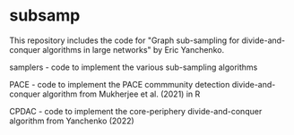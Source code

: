 # subsamp

This repository includes the code for "Graph sub-sampling for divide-and-conquer algorithms in large networks" by Eric Yanchenko.  

samplers - code to implement the various sub-sampling algorithms

PACE - code to implement the PACE commmunity detection divide-and-conquer algorithm from Mukherjee et al. (2021) in R

CPDAC - code to implement the core-periphery divide-and-conquer algorithm from Yanchenko (2022)
